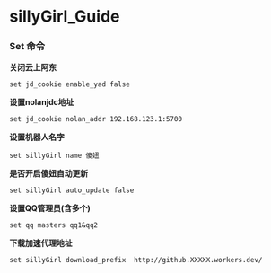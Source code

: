 # sillyGirl_Guide

### **Set 命令**

**关闭云上阿东** 

`set jd_cookie enable_yad false`

**设置nolanjdc地址**

`set jd_cookie nolan_addr 192.168.123.1:5700`

**设置机器人名字**

`set sillyGirl name 傻妞`

**是否开启傻妞自动更新**

`set sillyGirl auto_update false`

**设置QQ管理员(含多个)**

`set qq masters qq1&qq2`

**下载加速代理地址**

`set sillyGirl download_prefix  http://github.XXXXX.workers.dev/`

###### <!--可以参见github加速代理搭建教程。-->
